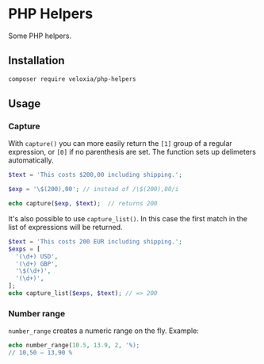 # PHP Helpers

Some PHP helpers.

## Installation

```bash
composer require veloxia/php-helpers
```

## Usage

### Capture

With `capture()` you can more easily return the `[1]` group of a regular expression, or `[0]` if no parenthesis are set. The function sets up delimeters automatically.

``` php
$text = 'This costs $200,00 including shipping.';

$exp = '\$(200),00'; // instead of /\$(200),00/i

echo capture($exp, $text);  // returns 200
```

It's also possible to use `capture_list()`. In this case the first match in the list of expressions will be returned.

``` php
$text = 'This costs 200 EUR including shipping.';
$exps = [
  '(\d+) USD',
  '(\d+) GBP',
  '\$(\d+)',
  '(\d+)',
];
echo capture_list($exps, $text); // => 200
```

### Number range

`number_range` creates a numeric range on the fly. Example:

``` php
echo number_range(10.5, 13.9, 2, '%);
// 10,50 – 13,90 %
```
